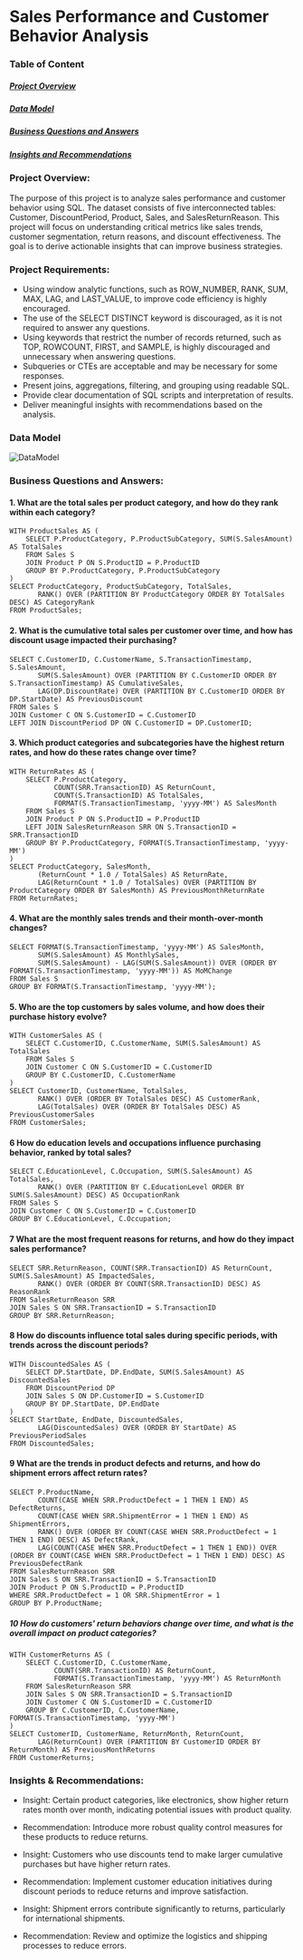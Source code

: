 # Sales Performance and Customer Behavior Analysis
### Table of Content 
  ##### [Project Overview](#project-overview)
  ##### [Data Model](#data-model)
  ##### [Business Questions and Answers](#business-questions-and-answers)
  ##### [Insights and Recommendations](#insights-and-recommendations)
### Project Overview:
The purpose of this project is to analyze sales performance and customer behavior using SQL. The dataset consists of five interconnected tables: Customer, DiscountPeriod, Product, Sales, and SalesReturnReason. This project will focus on understanding critical metrics like sales trends, customer segmentation, return reasons, and discount effectiveness. The goal is to derive actionable insights that can improve business strategies.
### Project Requirements:
- Using window analytic functions, such as ROW_NUMBER, RANK, SUM, MAX, LAG, and LAST_VALUE, to improve code efficiency is highly encouraged.
- The use of the SELECT DISTINCT keyword is discouraged, as it is not required to answer any questions.
- Using keywords that restrict the number of records returned, such as TOP, ROWCOUNT, FIRST, and SAMPLE, is highly discouraged and unnecessary when answering questions.
- Subqueries or CTEs are acceptable and may be necessary for some responses.
- Present joins, aggregations, filtering, and grouping using readable SQL.
- Provide clear documentation of SQL scripts and interpretation of results.
- Deliver meaningful insights with recommendations based on the analysis.
### Data Model 

![DataModel ](https://github.com/user-attachments/assets/516c349d-84a7-4149-a59d-41c5542a9f18)

### Business Questions and Answers:
 #### 1. What are the total sales per product category, and how do they rank within each category?
```
WITH ProductSales AS (
    SELECT P.ProductCategory, P.ProductSubCategory, SUM(S.SalesAmount) AS TotalSales
    FROM Sales S
    JOIN Product P ON S.ProductID = P.ProductID
    GROUP BY P.ProductCategory, P.ProductSubCategory
)
SELECT ProductCategory, ProductSubCategory, TotalSales,
       RANK() OVER (PARTITION BY ProductCategory ORDER BY TotalSales DESC) AS CategoryRank
FROM ProductSales;

```
#### 2. What is the cumulative total sales per customer over time, and how has discount usage impacted their purchasing?
```
SELECT C.CustomerID, C.CustomerName, S.TransactionTimestamp, S.SalesAmount,
       SUM(S.SalesAmount) OVER (PARTITION BY C.CustomerID ORDER BY S.TransactionTimestamp) AS CumulativeSales,
       LAG(DP.DiscountRate) OVER (PARTITION BY C.CustomerID ORDER BY DP.StartDate) AS PreviousDiscount
FROM Sales S
JOIN Customer C ON S.CustomerID = C.CustomerID
LEFT JOIN DiscountPeriod DP ON C.CustomerID = DP.CustomerID;

```
#### 3. Which product categories and subcategories have the highest return rates, and how do these rates change over time?
```
WITH ReturnRates AS (
    SELECT P.ProductCategory, 
           COUNT(SRR.TransactionID) AS ReturnCount, 
           COUNT(S.TransactionID) AS TotalSales,
           FORMAT(S.TransactionTimestamp, 'yyyy-MM') AS SalesMonth
    FROM Sales S
    JOIN Product P ON S.ProductID = P.ProductID
    LEFT JOIN SalesReturnReason SRR ON S.TransactionID = SRR.TransactionID
    GROUP BY P.ProductCategory, FORMAT(S.TransactionTimestamp, 'yyyy-MM')
)
SELECT ProductCategory, SalesMonth, 
       (ReturnCount * 1.0 / TotalSales) AS ReturnRate,
       LAG(ReturnCount * 1.0 / TotalSales) OVER (PARTITION BY ProductCategory ORDER BY SalesMonth) AS PreviousMonthReturnRate
FROM ReturnRates;
```
#### 4. What are the monthly sales trends and their month-over-month changes?
```
SELECT FORMAT(S.TransactionTimestamp, 'yyyy-MM') AS SalesMonth, 
       SUM(S.SalesAmount) AS MonthlySales,
       SUM(S.SalesAmount) - LAG(SUM(S.SalesAmount)) OVER (ORDER BY FORMAT(S.TransactionTimestamp, 'yyyy-MM')) AS MoMChange
FROM Sales S
GROUP BY FORMAT(S.TransactionTimestamp, 'yyyy-MM');
```
#### 5. Who are the top customers by sales volume, and how does their purchase history evolve?
```
WITH CustomerSales AS (
    SELECT C.CustomerID, C.CustomerName, SUM(S.SalesAmount) AS TotalSales
    FROM Sales S
    JOIN Customer C ON S.CustomerID = C.CustomerID
    GROUP BY C.CustomerID, C.CustomerName
)
SELECT CustomerID, CustomerName, TotalSales, 
       RANK() OVER (ORDER BY TotalSales DESC) AS CustomerRank,
       LAG(TotalSales) OVER (ORDER BY TotalSales DESC) AS PreviousCustomerSales
FROM CustomerSales;
```
#### 6 How do education levels and occupations influence purchasing behavior, ranked by total sales?
```
SELECT C.EducationLevel, C.Occupation, SUM(S.SalesAmount) AS TotalSales,
       RANK() OVER (PARTITION BY C.EducationLevel ORDER BY SUM(S.SalesAmount) DESC) AS OccupationRank
FROM Sales S
JOIN Customer C ON S.CustomerID = C.CustomerID
GROUP BY C.EducationLevel, C.Occupation;
```
#### 7 What are the most frequent reasons for returns, and how do they impact sales performance?
```
SELECT SRR.ReturnReason, COUNT(SRR.TransactionID) AS ReturnCount, SUM(S.SalesAmount) AS ImpactedSales,
       RANK() OVER (ORDER BY COUNT(SRR.TransactionID) DESC) AS ReasonRank
FROM SalesReturnReason SRR
JOIN Sales S ON SRR.TransactionID = S.TransactionID
GROUP BY SRR.ReturnReason;
```
#### 8 How do discounts influence total sales during specific periods, with trends across the discount periods?
```
WITH DiscountedSales AS (
    SELECT DP.StartDate, DP.EndDate, SUM(S.SalesAmount) AS DiscountedSales
    FROM DiscountPeriod DP
    JOIN Sales S ON DP.CustomerID = S.CustomerID
    GROUP BY DP.StartDate, DP.EndDate
)
SELECT StartDate, EndDate, DiscountedSales,
       LAG(DiscountedSales) OVER (ORDER BY StartDate) AS PreviousPeriodSales
FROM DiscountedSales;
```
#### 9 What are the trends in product defects and returns, and how do shipment errors affect return rates?

```
SELECT P.ProductName, 
       COUNT(CASE WHEN SRR.ProductDefect = 1 THEN 1 END) AS DefectReturns, 
       COUNT(CASE WHEN SRR.ShipmentError = 1 THEN 1 END) AS ShipmentErrors,
       RANK() OVER (ORDER BY COUNT(CASE WHEN SRR.ProductDefect = 1 THEN 1 END) DESC) AS DefectRank,
       LAG(COUNT(CASE WHEN SRR.ProductDefect = 1 THEN 1 END)) OVER (ORDER BY COUNT(CASE WHEN SRR.ProductDefect = 1 THEN 1 END) DESC) AS PreviousDefectRank
FROM SalesReturnReason SRR
JOIN Sales S ON SRR.TransactionID = S.TransactionID
JOIN Product P ON S.ProductID = P.ProductID
WHERE SRR.ProductDefect = 1 OR SRR.ShipmentError = 1
GROUP BY P.ProductName;
```
##### 10 How do customers' return behaviors change over time, and what is the overall impact on product categories?
```
WITH CustomerReturns AS (
    SELECT C.CustomerID, C.CustomerName, 
           COUNT(SRR.TransactionID) AS ReturnCount,
           FORMAT(S.TransactionTimestamp, 'yyyy-MM') AS ReturnMonth
    FROM SalesReturnReason SRR
    JOIN Sales S ON SRR.TransactionID = S.TransactionID
    JOIN Customer C ON S.CustomerID = C.CustomerID
    GROUP BY C.CustomerID, C.CustomerName, FORMAT(S.TransactionTimestamp, 'yyyy-MM')
)
SELECT CustomerID, CustomerName, ReturnMonth, ReturnCount,
       LAG(ReturnCount) OVER (PARTITION BY CustomerID ORDER BY ReturnMonth) AS PreviousMonthReturns
FROM CustomerReturns;
```
### Insights & Recommendations:
- Insight: Certain product categories, like electronics, show higher return rates month over month, indicating potential issues with product quality.
- Recommendation: Introduce more robust quality control measures for these products to reduce returns.

- Insight: Customers who use discounts tend to make larger cumulative purchases but have higher return rates. 
- Recommendation: Implement customer education initiatives during discount periods to reduce returns and improve satisfaction.

- Insight: Shipment errors contribute significantly to returns, particularly for international shipments. 
- Recommendation: Review and optimize the logistics and shipping processes to reduce errors.


